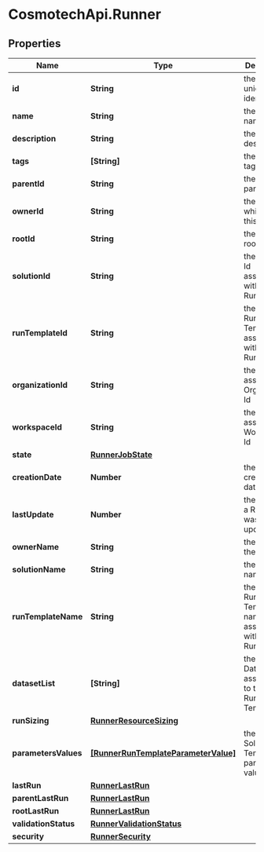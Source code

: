 # CosmotechApi.Runner

## Properties

Name | Type | Description | Notes
------------ | ------------- | ------------- | -------------
**id** | **String** | the Runner unique identifier | [optional] [readonly] 
**name** | **String** | the Runner name | [optional] 
**description** | **String** | the Runner description | [optional] 
**tags** | **[String]** | the list of tags | [optional] 
**parentId** | **String** | the Runner parent id | [optional] 
**ownerId** | **String** | the user id which own this Runner | [optional] [readonly] 
**rootId** | **String** | the runner root id | [optional] [readonly] 
**solutionId** | **String** | the Solution Id associated with this Runner | [optional] [readonly] 
**runTemplateId** | **String** | the Solution Run Template Id associated with this Runner | [optional] 
**organizationId** | **String** | the associated Organization Id | [optional] [readonly] 
**workspaceId** | **String** | the associated Workspace Id | [optional] [readonly] 
**state** | [**RunnerJobState**](RunnerJobState.md) |  | [optional] 
**creationDate** | **Number** | the Runner creation date | [optional] [readonly] 
**lastUpdate** | **Number** | the last time a Runner was updated | [optional] [readonly] 
**ownerName** | **String** | the name of the owner | [optional] [readonly] 
**solutionName** | **String** | the Solution name | [optional] [readonly] 
**runTemplateName** | **String** | the Solution Run Template name associated with this Runner | [optional] [readonly] 
**datasetList** | **[String]** | the list of Dataset Id associated to this Runner Run Template | [optional] 
**runSizing** | [**RunnerResourceSizing**](RunnerResourceSizing.md) |  | [optional] 
**parametersValues** | [**[RunnerRunTemplateParameterValue]**](RunnerRunTemplateParameterValue.md) | the list of Solution Run Template parameters values | [optional] 
**lastRun** | [**RunnerLastRun**](RunnerLastRun.md) |  | [optional] 
**parentLastRun** | [**RunnerLastRun**](RunnerLastRun.md) |  | [optional] 
**rootLastRun** | [**RunnerLastRun**](RunnerLastRun.md) |  | [optional] 
**validationStatus** | [**RunnerValidationStatus**](RunnerValidationStatus.md) |  | [optional] 
**security** | [**RunnerSecurity**](RunnerSecurity.md) |  | [optional] 


